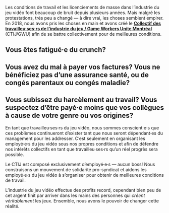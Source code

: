 Les conditions de travail et les licenciements de masse dans l’industrie du jeu vidéo font beaucoup de bruit depuis plusieurs années. Mais malgré les protestations, très peu a changé — à dire vrai, les choses semblent empirer. En 2018, nous avons pris les choses en main et avons créé le [**Collectif des travailleu·ses·rs de l’industrie du jeu / Game Workers Unite Montréal**](https://gwumtl.com/fr/) (CTIJ/GWU) afin de se battre collectivement pour de meilleures conditions.

## Vous êtes fatigué·e du crunch?

## Vous avez du mal à payer vos factures? Vous ne bénéficiez pas d’une assurance santé, ou de congés parentaux ou congés maladie?

## Vous subissez du harcèlement au travail? Vous suspectez d’être payé·e moins que vos collègues à cause de votre genre ou vos origines?

En tant que travailleu·ses·rs du jeu vidéo, nous sommes conscient·e·s que ces problèmes continueront d’exister tant que nous seront dépendant·es du management pour les addresser. C’est seulement en organisant les employé·e·s du jeu vidéo sous nos propres conditions et afin de défendre nos intérêts collectifs en tant que travailleu·ses·rs qu’un réel progrès sera possible.

Le CTIJ est composé exclusivement d’employé·e·s — aucun boss! Nous construisons un mouvement de solidarité pro-syndicat et aidons les employé·e·s du jeu vidéo à s’organiser pour obtenir de meilleures conditions de travail.

L’industrie du jeu vidéo effectue des profits record, cependant bien peu de cet argent finit par arriver dans les mains des personnes qui _créent véritablement_ les jeux. Ensemble, nous avons le pouvoir de changer cette réalité.
